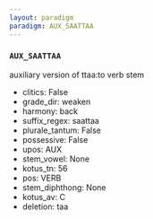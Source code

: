 ```yaml
---
layout: paradigm
paradigm: AUX_SAATTAA
---
```

### ` AUX_SAATTAA `

auxiliary version of ttaa:to verb stem
* clitics: False
* grade_dir: weaken
* harmony: back
* suffix_regex: saattaa
* plurale_tantum: False
* possessive: False
* upos: AUX
* stem_vowel: None
* kotus_tn: 56
* pos: VERB
* stem_diphthong: None
* kotus_av: C
* deletion: taa
